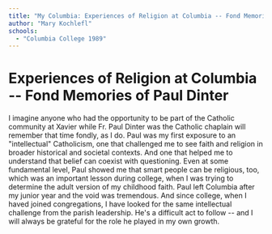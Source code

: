 ```yaml
---
title: "My Columbia: Experiences of Religion at Columbia -- Fond Memories of Paul Dinter"
author: "Mary Kochlefl"
schools:
  - "Columbia College 1989"
---
```


# Experiences of Religion at Columbia -- Fond Memories of Paul Dinter

I imagine anyone who had the opportunity to be part of the Catholic community at Xavier while Fr. Paul Dinter was the Catholic chaplain will remember that time fondly, as I do.  Paul was my first exposure to an "intellectual" Catholicism, one that challenged me to see faith and religion in broader historical and societal contexts.  And one that helped me to understand that belief can coexist with questioning.  Even at some fundamental level, Paul showed me that smart people can be religious, too, which was an important lesson during college, when I was trying to determine the adult version of my childhood faith.  Paul left Columbia after my junior year and the void was tremendous.  And since college, when I haved joined congregations, I have looked for the same intellectual challenge from the parish leadership.  He's a difficult act to follow -- and I will always be grateful for the role he played in my own growth.

